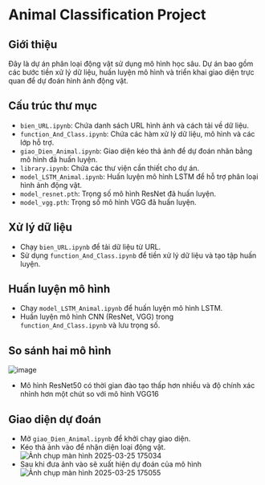 # Animal Classification Project

## Giới thiệu
Đây là dự án phân loại động vật sử dụng mô hình học sâu. Dự án bao gồm các bước tiền xử lý dữ liệu, huấn luyện mô hình và triển khai giao diện trực quan để dự đoán hình ảnh động vật.

## Cấu trúc thư mục
- `bien_URL.ipynb`: Chứa danh sách URL hình ảnh và cách tải về dữ liệu.
- `function_And_Class.ipynb`: Chứa các hàm xử lý dữ liệu, mô hình và các lớp hỗ trợ.
- `giao_Dien_Animal.ipynb`: Giao diện kéo thả ảnh để dự đoán nhãn bằng mô hình đã huấn luyện.
- `library.ipynb`: Chứa các thư viện cần thiết cho dự án.
- `model_LSTM_Animal.ipynb`: Huấn luyện mô hình LSTM để hỗ trợ phân loại hình ảnh động vật.
- `model_resnet.pth`: Trọng số mô hình ResNet đã huấn luyện.
- `model_vgg.pth`: Trọng số mô hình VGG đã huấn luyện.

## Xử lý dữ liệu
- Chạy `bien_URL.ipynb` để tải dữ liệu từ URL.
- Sử dụng `function_And_Class.ipynb` để tiền xử lý dữ liệu và tạo tập huấn luyện.

## Huấn luyện mô hình
- Chạy `model_LSTM_Animal.ipynb` để huấn luyện mô hình LSTM.
- Huấn luyện mô hình CNN (ResNet, VGG) trong `function_And_Class.ipynb` và lưu trọng số.
## So sánh hai mô hình
![image](https://github.com/user-attachments/assets/21c88c6a-730c-4285-b163-eacf466212ff)
- Mô hình ResNet50 có thời gian đào tạo thấp hơn nhiều và độ chính xác nhỉnh hơn một chút so với mô hình VGG16

## Giao diện dự đoán
- Mở `giao_Dien_Animal.ipynb` để khởi chạy giao diện.
- Kéo thả ảnh vào để nhận diện loại động vật.
  ![Ảnh chụp màn hình 2025-03-25 175034](https://github.com/user-attachments/assets/1e9668c1-3ac6-4e4c-9ad9-d458eb6fcbb8)
- Sau khi đưa ảnh vào sẽ xuất hiện dự đoán của mô hình
  ![Ảnh chụp màn hình 2025-03-25 175055](https://github.com/user-attachments/assets/93676bc2-2734-44c2-9810-95760bd66044)
  

  



